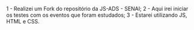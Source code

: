 
1 - Realizei um Fork do repositório da JS-ADS - SENAI;
2 - Aqui irei iniciar os testes com os eventos que foram estudados;
3 - Estarei utilizando JS, HTML e CSS. 